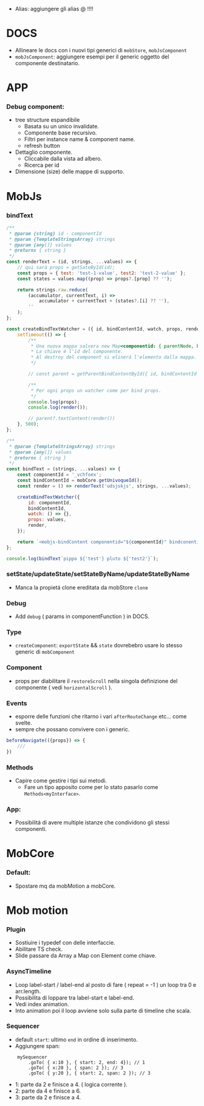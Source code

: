 - Alias: aggiungere gli alias @ !!!!

# DOCS
- Allineare le docs con i nuovi tipi generici di `mobStore`, `mobJsComponent`
- `mobJsComponent`: aggiungere esempi per il generic <R> oggetto del componente destinatario.

# APP
### Debug component:
- tree structure espandibile
    - Basata su un unico invalidate.
    - Componente base recursivo.
    - Filtri per instance name & component name.
    - refresh button
- Dettaglio componente.
    - Cliccabile dalla vista ad albero.
    - Ricerca per id
- Dimensione (size) delle mappe di supporto.

# MobJs
### bindText

```js
/**
 * @param {string} id - componentId
 * @param {TemplateStringsArray} strings
 * @param {any[]} values
 * @returns { string }
 */
const renderText = (id, strings, ...values) => {
    // qui sará props = getSateById(id);
    const props = { test: 'test-1-value', test2: 'test-2-value' };
    const states = values.map((prop) => props?.[prop] ?? '');

    return strings.raw.reduce(
        (accumulator, currentText, i) =>
            accumulator + currentText + (states?.[i] ?? ''),
        ''
    );
};

const createBindTextWatcher = ({ id, bindContentId, watch, props, render }) => {
    setTimeout(() => {
        /**
         * Una nuova mappa salvera new Map<componentid: { parentNode, bindContentId }[]>
         * La chiave é l'id del componente.
         * Al destroy del component si elinerá l'elemento dalla mappa.
         */

        // const parent = getParentBindContentById({ id, bindContentId });

        /**
         * Per ogni props un watcher come per bind props.
         */
        console.log(props);
        console.log(render());

        // parent?.textContent(render())
    }, 500);
};

/**
 * @param {TemplateStringsArray} strings
 * @param {any[]} values
 * @returns { string }
 */
const bindText = (strings, ...values) => {
    const componentId = '_vchfoex';
    const bindContentId = mobCore.getUnivoqueId();
    const render = () => renderText('udsjskjs', strings, ...values);

    createBindTextWatcher({
        id: componentId,
        bindContentId,
        watch: () => {},
        props: values,
        render,
    });

    return `<mobjs-bindContent componentid="${componentId}" bindconentid="${bindContentId}"><mobjs-bindContent>${render()}`;
};

console.log(bindText`pippo ${'test'} pluto ${'test2'}`);

```

### setState/updateState/setStateByName/updateStateByName
- Manca la propietá clone ereditata da mobStore `clone`

### Debug
- Add `debug` ( params in componentFunction ) in DOCS.

### Type
- `createComponent`: `exportState` && `state` dovrebebro usare lo stesso generic<T> di `mobComponent`

### Component
- props per diabilitare il `restoreScroll` nella singola definizione del componente ( vedi `horizontalScroll` ).

### Events
- esporre delle funzioni che ritarno i vari `afterRouteChange` etc... come svelte.
- sempre che possano convivere con i generic.

```js
beforeNavigate(({props}) => {
    ///
})
```

### Methods
- Capire come gestire i tipi sui metodi.
    - Fare un tipo apposito come per lo stato pasarlo come `Methods<myInterface>`.

### App:
- Possibilitá di avere multiple istanze che condividono gli stessi componenti.


# MobCore

### Default:
- Spostare mq da mobMotion a mobCore.


# Mob motion

### Plugin
- Sostiuire i typedef con delle interfaccie.
- Abilitare TS check.
- Slide passare da Array a Map con Element come chiave.

### AsyncTimeline
- Loop label-start / label-end al posto di fare ( repeat = -1 ) un loop tra 0 e arr.length.
- Possibilita di loppare tra label-start e label-end.
- Vedi index animation.
- Into animation poi il loop avviene solo sulla parte di timeline che scala.

### Sequencer
- default `start`: ultimo `end` in ordine di inserimento.
- Aggiungere span:<br/>

```
    mySequencer
        .goTo( { x:10 }, { start: 2, end: 4}); // 1
        .goTo( { x:20 }, { span: 2 }); // 3
        .goTo( { y:20 }, { start: 2, span: 2 }); // 3
```
- 1: parte da 2 e finisce a 4. ( logica corrente ).
- 2: parte da 4 e finisce a 6.
- 3: parte da 2 e finisce a 4.

